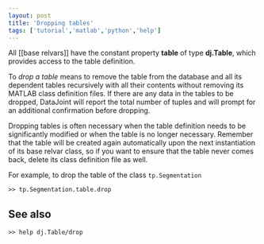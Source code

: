 ```yaml
---
layout: post
title: 'Dropping tables'
tags: ['tutorial','matlab','python','help']
---
```


All [[base relvars]] have the constant property **table** of type **dj.Table**, which provides access to the table definition. 

To _drop a table_ means to remove the table from the database and all its dependent tables recursively with all their contents without removing its MATLAB class definition files. If there are any data in the tables to be dropped, DataJoint will report the total number of tuples and will prompt for an additional confirmation before dropping. 

Dropping tables is often necessary when the table definition needs to be significantly modified or when the table is no longer necessary. Remember that the table will be created again automatically upon the next instantiation of its base relvar class, so if you want to ensure that the table never comes back, delete its class definition file as well.

For example, to drop the table of the class `tp.Segmentation`
```
>> tp.Segmentation.table.drop
```

## See also
```
>> help dj.Table/drop
```
